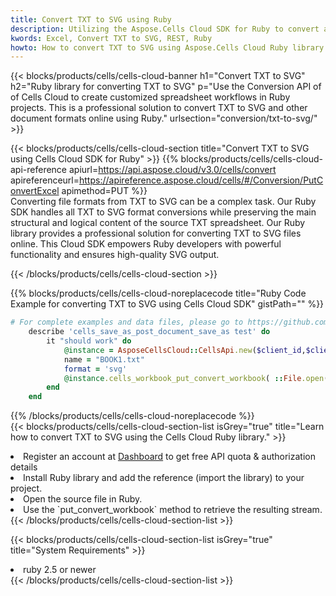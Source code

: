 ```yaml
---
title: Convert TXT to SVG using Ruby 
description: Utilizing the Aspose.Cells Cloud SDK for Ruby to convert a TXT format file to a SVG format file. 
kwords: Excel, Convert TXT to SVG, REST, Ruby
howto: How to convert TXT to SVG using Aspose.Cells Cloud Ruby library.
---
```



{{< blocks/products/cells/cells-cloud-banner h1="Convert TXT to SVG" h2="Ruby library for converting TXT to SVG" p="Use the Conversion API of of Cells Cloud to create customized spreadsheet workflows in Ruby projects. This is a professional solution to convert TXT to SVG and other document formats online using Ruby." urlsection="conversion/txt-to-svg/" >}}

{{< blocks/products/cells/cells-cloud-section  title="Convert TXT to SVG using Cells Cloud SDK for Ruby" >}}
{{% blocks/products/cells/cells-cloud-api-reference  apiurl=https://api.aspose.cloud/v3.0/cells/convert  apireferenceurl=https://apireference.aspose.cloud/cells/#/Conversion/PutConvertExcel  apimethod=PUT %}}
<br/>
Converting file formats from TXT to SVG can be a complex task. Our Ruby SDK handles all TXT to SVG format conversions while preserving the main structural and logical content of the source TXT spreadsheet. Our Ruby library provides a professional solution for converting TXT to SVG files online. This Cloud SDK empowers Ruby developers with powerful functionality and ensures high-quality SVG output.

{{< /blocks/products/cells/cells-cloud-section >}}

{{% blocks/products/cells/cells-cloud-noreplacecode title="Ruby Code Example for converting TXT to SVG using Cells Cloud SDK" gistPath="" %}}
 
```ruby
# For complete examples and data files, please go to https://github.com/aspose-cells-cloud/aspose-cells-cloud-ruby/
    describe 'cells_save_as_post_document_save_as test' do
        it "should work" do
            @instance = AsposeCellsCloud::CellsApi.new($client_id,$client_secret,"v3.0","https://api.aspose.cloud/")
            name = "BOOK1.txt"
            format = 'svg'
            @instance.cells_workbook_put_convert_workbook( ::File.open(File.expand_path("data/"+name),"r")  {|io| io.read(io.size) },{:format=>format})     
        end
    end
```
 
{{% /blocks/products/cells/cells-cloud-noreplacecode  %}}
<br/>
{{< blocks/products/cells/cells-cloud-section-list isGrey="true"  title="Learn how to convert TXT to SVG using the Cells Cloud Ruby library." >}}
<li>Register an account at <a href="https://dashboard.aspose.cloud/">Dashboard</a> to get free API quota & authorization details</li>
<li>Install Ruby library and add the reference (import the library) to your project.</li>
<li>Open the source file in Ruby.</li>
<li>Use the `put_convert_workbook` method to retrieve the resulting stream.</li>
{{< /blocks/products/cells/cells-cloud-section-list >}}

{{< blocks/products/cells/cells-cloud-section-list isGrey="true"  title="System Requirements" >}}
<li>ruby 2.5 or newer</li>
{{< /blocks/products/cells/cells-cloud-section-list >}}
